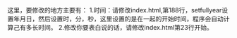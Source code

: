 这里，要修改的地方主要有：
1.时间：请修改index.html,第188行，setfullyear设置年月日，然后设置时，分，秒，这里设置的是在一起的开始时间，程序会自动计算己有多长时间。
2.修改你要表白说的话，请修改index.html第23行开始。